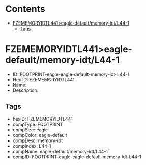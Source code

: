 



Contents
========

* [FZEMEMORYIDTL441>eagle-default/memory-idt/L44-1](#fzememoryidtl441eagle-defaultmemory-idtl44-1)
	* [Tags](#tags)

# FZEMEMORYIDTL441>eagle-default/memory-idt/L44-1

- ID: FOOTPRINT-eagle-eagle-default-memory-idt-L44-1
- Hex ID: FZEMEMORYIDTL441
- Name: 
- Description: 

## Tags

- hexID: FZEMEMORYIDTL441
- oompType: FOOTPRINT
- oompSize: eagle
- oompColor: eagle-default
- oompDesc: memory-idt
- oompIndex: L44-1
- oompName: eagle-default/memory-idt/L44-1
- oompID: FOOTPRINT-eagle-eagle-default-memory-idt-L44-1
